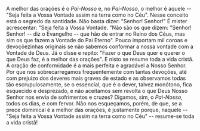 A melhor das orações é o *Pai-Nosso* e, no *Pai-Nosso*, o melhor é aquele -- "Seja feita a Vossa Vontade assim na terra como no Céu". Nesse conceito está o segredo da santidade. Não basta dizer: "Senhor! Senhor!" É mister acrescentar: "Seja feita a Vossa Vontade. "Não são os que dizem: "Senhor! Senhor! -- diz o Evangelho -- que hão de entrar no Reino dos Céus, mas sim os que fazem a Vontade do Pai Eterno". Pouco importam mil coroas e devoçõezinhas originais se não sabemos conformar a nossa vontade com a Vontade de Deus. Já o disse e repito: "Fazer o que Deus quer e querer o que Deus faz, é a melhor das orações". E nisto se resume toda a vida cristã. A oração de conformidade é a mais perfeita e agradável a Nosso Senhor. Por que nos sobrecarregamos frequentemente com tantas devoções, até com prejuízo dos deveres mais graves de estado e as observamos todas tão escrupulosamente, se o essencial, que é o dever, talvez monótono, fica esquecido e desprezado, e não aceitamos sem revolta o que Deus Nosso Senhor nos envia de sofrimentos e cruzes? Digamos, sim, o *Pai-Nosso*, todos os dias, e com fervor. Não nos esqueçamos, porém, de que, se a prece dominical é a melhor das orações, é justamente porque, naquele -- "Seja feita a Vossa Vontade assim na terra como no Céu" -- resume-se toda a vida cristã!